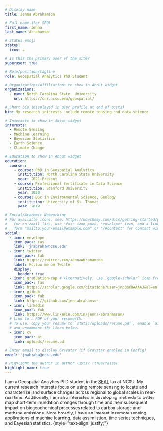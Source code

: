 ```yaml
---
# Display name
title: Jenna Abrahamson

# Full name (for SEO)
first_name: Jenna
last_name: Abrahamson

# Status emoji
status:
  icon: ☕️

# Is this the primary user of the site?
superuser: true

# Role/position/tagline
role: Geospatial Analytics PhD Student

# Organizations/Affiliations to show in About widget
organizations:
  - name: North Carolina State  University
    url: https://cnr.ncsu.edu/geospatial/

# Short bio (displayed in user profile at end of posts)
bio: My research interests include remote sensing and data science

# Interests to show in About widget
interests:
  - Remote Sensing
  - Machine Learning
  - Bayesian Statistics
  - Earth Science
  - Climate Change

# Education to show in About widget
education:
  courses:
    - course: PhD in Geospatial Analytics
      institution: North Carolina State University
      year: 2021-Present
    - course: Professional Certificate in Data Science
      institution: Stanford University
      year: 2020
    - course: BSc in Environmental Science, Geology
      institution: University of St. Thomas
      year: 2019

# Social/Academic Networking
# For available icons, see: https://wowchemy.com/docs/getting-started/page-builder/#icons
#   For an email link, use "fas" icon pack, "envelope" icon, and a link in the
#   form "mailto:your-email@example.com" or "/#contact" for contact widget.
social:
  - icon: envelope
    icon_pack: fas
    link: 'jnabraha@ncsu.edu'
  - icon: twitter
    icon_pack: fab
    link: https://twitter.com/JennaAbrahamson
    label: Follow me on Twitter
    display:
      header: true
  - icon: graduation-cap # Alternatively, use `google-scholar` icon from `ai` icon pack
    icon_pack: fas
    link: https://scholar.google.com/citations?user=jnp3sd8AAAAJ&hl=en
  - icon: github
    icon_pack: fab
    link: https://github.com/jen-abrahamson
  - icon: linkedin
    icon_pack: fab
    link: https://www.linkedin.com/in/jenna-abrahamson/
  # Link to a PDF of your resume/CV.
  # To use: copy your resume to `static/uploads/resume.pdf`, enable `ai` icons in `params.yaml`,
  # and uncomment the lines below.
  - icon: cv
    icon_pack: ai
    link: uploads/resume.pdf

# Enter email to display Gravatar (if Gravatar enabled in Config)
email: 'jnabraha@ncsu.edu'

# Highlight the author in author lists? (true/false)
highlight_name: true
---
```


I am a Geospatial Analytics PhD student in the [SEAL](https://ncsu-seal.netlify.app/) lab at NCSU. My current research interests focus on using remote sensing to locate and characterize land surface changes across regional to global scales in near-real time. Additionally, I am also interested in developing methods to better map short-term inundation changes through time and their subsequent impact on biogeochemical processes related to carbon storage and methane emissions. More broadly, I have an interest in remote sensing applications of machine learning, data assimilation, time series techniques, and Bayesian statistics.
{style="text-align: justify;"}
